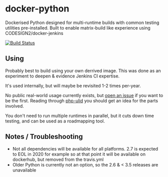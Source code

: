 # docker-python

Dockerised Python designed for multi-runtime builds with common testing utilities pre-installed. Built to enable matrix-build like experience using CODESIGN2/docker-jenkins

[![Build Status](https://travis-ci.org/CODESIGN2/docker-python.svg?branch=master)](https://travis-ci.org/CODESIGN2/docker-python)

## Using

Probably best to build using your own derrived image. This was done as an experiment to deepen & evidence Jenkins CI expertise. 

It's used internally, but will maybe be revisited 1-2 times per-year.

No public real-world usage currently exists, but [open an issue](/CODESIGN2/docker-python/issues) if you want to be the first. Reading through [php-ulid](https://github.com/Lewiscowles1986/php-ulid/blob/3358ae90d67474ddf9ce96753110459136b9eb76/Jenkinsfile) you should get an idea for the parts involved.

You don't need to run multiple runtimes in parallel, but it cuts down time testing, and can be used as a roadmapping tool.

## Notes / Troubleshooting

- Not all dependencies will be available for all platforms. 2.7 is expected to EOL in 2020 for example so at that point it will be available on dockerhub, but removed from the travis.yml
- Older Python is currently not an option, so the 2.6 & < 3.5 releases are unavailable
